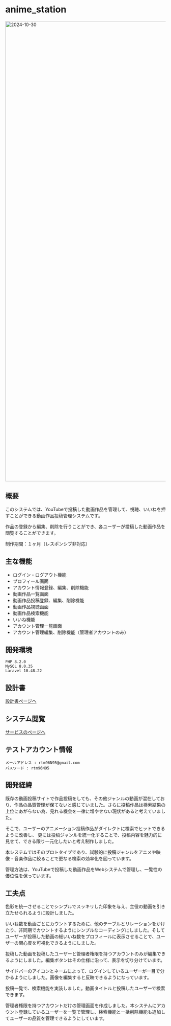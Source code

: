 # anime_station　
<img width="1440" alt="2024-10-30" src="https://github.com/user-attachments/assets/a748c9d0-f5e8-44e7-b511-f3af084e8432">


## 概要
このシステムでは、YouTubeで投稿した動画作品を管理して、視聴、いいねを押すことができる動画作品投稿管理システムです。

作品の登録から編集、削除を行うことができ、各ユーザーが投稿した動画作品を閲覧することができます。

制作期間：１ヶ月（レスポンシブ非対応）

## 主な機能
- ログイン・ログアウト機能
- プロフィール画面
- アカウント情報登録、編集、削除機能
- 動画作品一覧画面
- 動画作品投稿登録、編集、削除機能
- 動画作品視聴画面
- 動画作品検索機能
- いいね機能
- アカウント管理一覧画面
- アカウント管理編集、削除機能（管理者アカウントのみ）

## 開発環境
```
PHP 8.2.0 
MySQL 8.0.35 
Laravel 10.48.22
```
## 設計書
[設計書ページへ](https://drive.google.com/drive/folders/1YgAsX0wfnoFdUEcnnU-STgbtIhC9oclf?usp=drive_link)

## システム閲覧
[サービスのページへ](https://anime-station-8a4665b10849.herokuapp.com)

## テストアカウント情報
```
メールアドレス : rtm96N95@gmail.com
パスワード : rtm96N95
```
## 開発経緯
既存の動画投稿サイトで作品投稿をしても、その他ジャンルの動画が混在しており、作品の品質管理が保てないと感じていました。さらに投稿作品は検索結果の上位にあがらない為、見れる機会を一律に増やせない現状があると考えていました。

そこで、ユーザーのアニメーション投稿作品がダイレクトに検索でヒットできるように改善し、
更には投稿ジャンルを統一化することで、投稿内容を魅力的に見せて、できる限り一元化したいと考え制作しました。

本システムではそのプロトタイプであり、試験的に投稿ジャンルをアニメや映像・音楽作品に絞ることで更なる検索の効率化を図っています。

管理方法は、YouTubeで投稿した動画作品をWebシステムで管理し、一覧性の優位性を保っています。

## 工夫点
色彩を統一させることでシンプルでスッキリした印象を与え、主役の動画を引き立たせられるように設計しました。

いいね数を動画ごとにカウントするために、他のテーブルとリレーションをかけたり、非同期でカウントするようにシンプルなコーディングにしました。そしてユーザーが投稿した動画の総いいね数をプロフィールに表示させることで、ユーザーの関心度を可視化できるようにしました。

投稿した動画を投稿したユーザーと管理者権限を持つアカウントのみが編集できるようにしました。編集ボタンはその仕様に沿って、表示を切り分けています。

サイドバーのアイコンとネームによって、ログインしているユーザーが一目で分かるようにしました。画像を編集すると反映できるようになっています。

投稿一覧で、検索機能を実装しました。動画タイトルと投稿したユーザーで検索できます。

管理者権限を持つアカウントだけの管理画面を作成しました。本システムにアカウント登録しているユーザーを一覧で管理し、検索機能と一括削除機能も追加してユーザーの品質を管理できるようにしています。